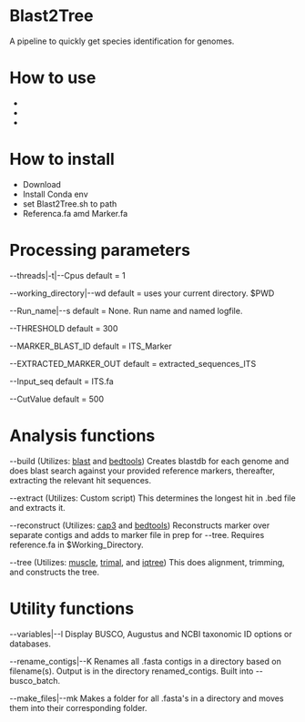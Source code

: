 # Blast2Tree
A pipeline to quickly get species identification for genomes.

# How to use
-
-
-

# How to install
- Download
- Install Conda env
- set Blast2Tree.sh to path
- Referenca.fa amd Marker.fa

# Processing parameters

--threads|-t|--Cpus
default = 1

--working_directory|--wd
default = uses your current directory. $PWD

--Run_name|--s
default = None. Run name and named logfile.

--THRESHOLD
default = 300

--MARKER_BLAST_ID
default = ITS_Marker

--EXTRACTED_MARKER_OUT
default = extracted_sequences_ITS

--Input_seq
default = ITS.fa

--CutValue
default = 500

# Analysis functions

--build
(Utilizes: [blast](https://anaconda.org/bioconda/blast) and [bedtools](https://anaconda.org/bioconda/bedtools)) Creates blastdb for each genome and does blast search against your provided reference markers, thereafter, extracting the relevant hit sequences.

--extract
(Utilizes: Custom script) This determines the longest hit in .bed file and extracts it.

--reconstruct
(Utilizes: [cap3](https://anaconda.org/bioconda/cap3) and [bedtools](https://anaconda.org/bioconda/bedtools)) Reconstructs marker over separate contigs and adds to marker file in prep for --tree. Requires reference.fa in $Working_Directory.

--tree
(Utilizes: [muscle](https://anaconda.org/bioconda/mafft), [trimal](https://anaconda.org/bioconda/trimal), and [iqtree](https://anaconda.org/bioconda/iqtree)) This does alignment, trimming, and constructs the tree.

# Utility functions

--variables|--l
Display BUSCO, Augustus and NCBI taxonomic ID options or databases.

--rename_contigs|--K
Renames all .fasta contigs in a directory based on filename(s). Output is in the directory renamed_contigs. Built into --busco_batch.

--make_files|--mk
Makes a folder for all .fasta's in a directory and moves them into their corresponding folder.
